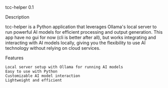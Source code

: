 tcc-helper 0.1

Description

tcc-helper is a Python application that leverages Ollama's local server to run powerful AI models for efficient processing and output generation. This app have no gui for now (cli is better after all), but works integrating and interacting with AI models locally, giving you the flexibility to use AI technology without relying on cloud services.

Features

    Local server setup with Ollama for running AI models
    Easy to use with Python
    Customizable AI model interaction
    Lightweight and efficient
